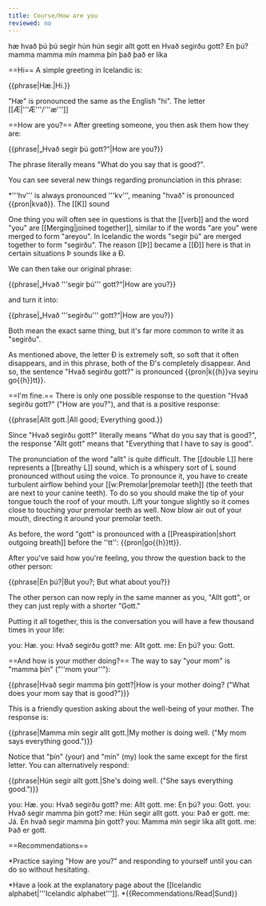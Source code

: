 ```yaml
---
title: Course/How are you
reviewed: no
---
```

<vocabulary>
hæ
hvað
þú
þú segir
hún
hún segir
allt
gott
en
Hvað segirðu gott?
En þú?
mamma
mamma mín
mamma þín
það
það er
líka
</vocabulary>

==Hi==
A simple greeting in Icelandic is:

{{phrase|Hæ.|Hi.}}

"Hæ" is pronounced the same as the English "hi". The letter [[Æ|'''Æ'''/'''æ''']] <Audio src="pGvG.mp3" inline/> is pronounced like "eye", it is written as a blend of the letters "A" and "E". If you don't have an Icelandic keyboard you can write "H'''ae'''" instead of "H'''æ'''".

==How are you?==
After greeting someone, you then ask them how they are:

{{phrase|„Hvað segir þú gott?“|How are you?}}

The phrase literally means "What do you say that is good?".

You can see several new things regarding pronunciation in this phrase:

*'''hv''' is always pronounced '''kv''', meaning "hvað" is pronounced {{pron|kvað}}. The [[K]] sound <Audio src="8dpU.mp3" inline/> in Icelandic has a slightly stronger outgoing breath of air (exhalation) than in English, if you place your hand in front of your mouth you should feel a short gust of wind coming out of your mouth after the K sound in "hvað", making a {{pron|k{{h}}vað}}.
*The letter [[Ð|'''Ð'''/'''ð''']] is a [[D]] with a line through it, and it makes the sound of the English word "''<b>th</b>en''". It's a very soft letter, it's often so soft that it disappears completely. Indeed, in the word "hvað" it is so soft that it just disappears. We now see that "hvað" is pronounced {{pron|k{{h}}va}}. If you don't have an Icelandic keyboard you can write "d" instead of "ð".
*'''[[G]]''' is sometimes a soft letter in Icelandic, in the word "segir" it makes the sound <Audio src="tDNq.mp3" inline/> of “'''''y'''es''”. The word "segir" is therefore pronounced {{pron|se'''y'''ir}}.
*'''[[Þ]]''' is a letter you've not seen before, it is unrelated to the letter [[P]] and only exists in Icelandic. It makes the same sound as in the English ''“'''th'''ick”''. If you don't have an Icelandic keyboard you can write "th" instead of "þ".
*Before a '''tt''', you have to [[Preaspiration|exhale a little bit]]. You can imagine a small [[h]]-sound having been added before the ''tt'', and so "gott" is pronounced {{pron|go{{h}}tt}}. If you place your hand in front of your mouth you should feel a short gust of wind coming out of your mouth. This short outgoing breath is extremely important, it can be impossible to understand you without it. For that reason, it is far better to exaggerate this sound significantly rather than not doing it enough.

One thing you will often see in questions is that the [[verb]] and the word "you" are [[Merging|joined together]], similar to if the words "are you" were merged to form "areyou". In Icelandic the words "segir þú" are merged together to form "segirðu". The reason [[Þ]] became a [[Ð]] here is that in certain situations Þ sounds like a Ð.

We can then take our original phrase:

{{phrase|„Hvað '''segir þú''' gott?“|How are you?}}

and turn it into:

{{phrase|„Hvað '''segirðu''' gott?“|How are you?}}

Both mean the exact same thing, but it's far more common to write it as "segirðu".

As mentioned above, the letter Ð is extremely soft, so soft that it often disappears, and in this phrase, both of the Ð's completely disappear. And so, the sentence "Hvað segirðu gott?" is pronounced {{pron|k{{h}}va seyiru go{{h}}tt}}.

==I'm fine.==
There is only one possible response to the question "Hvað segirðu gott?" ("How are you?"), and that is a positive response:

{{phrase|Allt gott.|All good; Everything good.}}

Since "Hvað segirðu gott?" literally means "What do you say that is good?", the response "Allt gott" means that "Everything that I have to say is good".

The pronunciation of the word "allt" is quite difficult. The [[double L]] here represents a [[breathy L]] sound, which is a whispery sort of L sound pronounced without using the voice. To pronounce it, you have to create turbulent airflow behind your [[w:Premolar|premolar teeth]] (the teeth that are next to your canine teeth). To do so you should make the tip of your tongue touch the roof of your mouth. Lift your tongue slightly so it comes close to touching your premolar teeth as well. Now blow air out of your mouth, directing it around your premolar teeth.

As before, the word "gott" is pronounced with a [[Preaspiration|short outgoing breath]] before the ''tt'': {{pron|go{{h}}tt}}.

After you've said how you're feeling, you throw the question back to the other person:

{{phrase|En þú?|But you?; But what about you?}}

The other person can now reply in the same manner as you, "Allt gott", or they can just reply with a shorter "Gott."

Putting it all together, this is the conversation you will have a few thousand times in your life:

<Conversation>
you: Hæ.
you: Hvað segirðu gott?
me: Allt gott.
me: En þú?
you: Gott.
</Conversation>

==And how is your mother doing?==
The way to say "your mom" is "mamma þín" ("''mom your''"):

{{phrase|Hvað segir mamma þín gott?|How is your mother doing? ("What does your mom say that is good?")}}

This is a friendly question asking about the well-being of your mother. The response is:

{{phrase|Mamma mín segir allt gott.|My mother is doing well. ("My mom says everything good.")}}

Notice that "þín" (your) and "mín" (my) look the same except for the first letter. You can alternatively respond:

{{phrase|Hún segir allt gott.|She's doing well. ("She says everything good.")}}

<Conversation>
you: Hæ.
you: Hvað segirðu gott?
me: Allt gott.
me: En þú?
you: Gott.
you: Hvað segir mamma þín gott?
me: Hún segir allt gott.
you: Það er gott.
me: Já. En hvað segir mamma þín gott?
you: Mamma mín segir líka allt gott.
me: Það er gott.
</Conversation>

==Recommendations==

*Practice saying "How are you?" and responding to yourself until you can do so without hesitating.
<!-- *{{Recommendations/Study_vocabulary}} -->
*Have a look at the explanatory page about the [[Icelandic alphabet|'''Icelandic alphabet''']].
*{{Recommendations/Read|Sund}}
